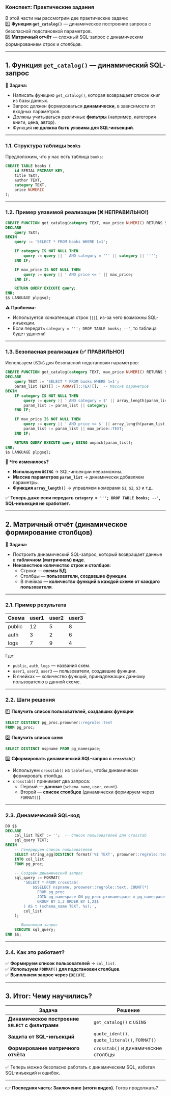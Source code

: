 ### **Конспект: Практические задания**

В этой части мы рассмотрим две практические задачи:  
1️⃣ **Функция `get_catalog()`** — динамическое построение запроса с безопасной подстановкой параметров.  
2️⃣ **Матричный отчёт** — сложный SQL-запрос с динамическим формированием строк и столбцов.

---

## **1. Функция `get_catalog()` — динамический SQL-запрос**

📌 **Задача:**

- Написать функцию `get_catalog()`, которая возвращает список книг из базы данных.
- Запрос должен формироваться **динамически**, в зависимости от входных параметров.
- Должны учитываться различные **фильтры** (например, категория книги, цена, автор).
- Функция **не должна быть уязвима для SQL-инъекций**.

---

### **1.1. Структура таблицы `books`**

Предположим, что у нас есть таблица `books`:

```sql
CREATE TABLE books (
    id SERIAL PRIMARY KEY,
    title TEXT,
    author TEXT,
    category TEXT,
    price NUMERIC
);
```

---

### **1.2. Пример уязвимой реализации (❌ НЕПРАВИЛЬНО!)**

```sql
CREATE FUNCTION get_catalog(category TEXT, max_price NUMERIC) RETURNS SETOF books AS $$
DECLARE
    query TEXT;
BEGIN
    query := 'SELECT * FROM books WHERE 1=1';

    IF category IS NOT NULL THEN
        query := query || ' AND category = ''' || category || '''';
    END IF;

    IF max_price IS NOT NULL THEN
        query := query || ' AND price <= ' || max_price;
    END IF;

    RETURN QUERY EXECUTE query;
END;
$$ LANGUAGE plpgsql;
```

⚠️ **Проблема:**

- Используется конкатенация строк (`||`), из-за чего возможны SQL-инъекции.
- Если передать `category = '''; DROP TABLE books; --'`, то таблица будет удалена!

---

### **1.3. Безопасная реализация (✅ ПРАВИЛЬНО!)**

Используем `USING` для безопасной подстановки параметров:

```sql
CREATE FUNCTION get_catalog(category TEXT, max_price NUMERIC) RETURNS SETOF books AS $$
DECLARE
    query TEXT := 'SELECT * FROM books WHERE 1=1';
    param_list TEXT[] := ARRAY[]::TEXT[];  -- Массив параметров
BEGIN
    IF category IS NOT NULL THEN
        query := query || ' AND category = $' || array_length(param_list, 1) + 1;
        param_list := param_list || category;
    END IF;

    IF max_price IS NOT NULL THEN
        query := query || ' AND price <= $' || array_length(param_list, 1) + 1;
        param_list := param_list || max_price::TEXT;
    END IF;

    RETURN QUERY EXECUTE query USING unpack(param_list);
END;
$$ LANGUAGE plpgsql;
```

📌 **Что изменилось?**

- **Используем `USING`** → SQL-инъекции невозможны.
- **Массив параметров `param_list`** → динамически добавляем параметры.
- **Функция `array_length()`** → управляем номерами `$1`, `$2`, `$3` и т.д.

✅ **Теперь даже если передать `category = '''; DROP TABLE books; --'`, SQL-инъекция не сработает.**

---

## **2. Матричный отчёт (динамическое формирование столбцов)**

📌 **Задача:**

- Построить динамический SQL-запрос, который возвращает данные в **табличном (матричном) виде**.
- **Неизвестное количество строк и столбцов**:
    - Строки — **схемы БД**.
    - Столбцы — **пользователи, создавшие функции**.
    - В ячейках — **количество функций в каждой схеме от каждого пользователя**.

---

### **2.1. Пример результата**

|Схема|user1|user2|user3|
|---|---|---|---|
|public|12|5|8|
|auth|3|2|6|
|logs|7|9|4|

Где:

- `public`, `auth`, `logs` — названия схем.
- `user1`, `user2`, `user3` — пользователи, создавшие функции.
- В ячейках — количество функций, принадлежащих данному пользователю в данной схеме.

---

### **2.2. Шаги решения**

1️⃣ **Получить список пользователей, создавших функции**

```sql
SELECT DISTINCT pg_proc.proowner::regrole::text 
FROM pg_proc;
```

2️⃣ **Получить список схем**

```sql
SELECT DISTINCT nspname FROM pg_namespace;
```

3️⃣ **Сформировать динамический SQL-запрос с `crosstab()`**

- Используем `crosstab()` из `tablefunc`, чтобы динамически формировать столбцы.
- `crosstab()` принимает два запроса:
    - Первый — **данные** (`schema_name`, `user`, `count`).
    - Второй — **список столбцов** (динамически формируем через `FORMAT()`).

---

### **2.3. Динамический SQL-код**

```sql
DO $$ 
DECLARE 
    col_list TEXT := '';  -- Список пользователей для crosstab
    sql_query TEXT;
BEGIN 
    -- Генерируем список пользователей
    SELECT string_agg(DISTINCT format('%I TEXT', proowner::regrole::text), ', ')
    INTO col_list
    FROM pg_proc;

    -- Создаём динамический запрос
    sql_query := FORMAT(
        'SELECT * FROM crosstab(
            $$SELECT nspname, proowner::regrole::text, COUNT(*) 
              FROM pg_proc 
              JOIN pg_namespace ON pg_proc.pronamespace = pg_namespace.oid 
              GROUP BY 1,2 ORDER BY 1,2$$
        ) AS t (schema_name TEXT, %s);', 
        col_list
    );

    -- Выполняем запрос
    EXECUTE sql_query;
END $$;
```

---

### **2.4. Как это работает?**

✅ **Формируем список пользователей** → `col_list`.  
✅ **Используем `FORMAT()` для подстановки столбцов**.  
✅ **Выполняем запрос через `EXECUTE`**.

---

## **3. Итог: Чему научились?**

|Задача|Решение|
|---|---|
|**Динамическое построение `SELECT` с фильтрами**|`get_catalog()` с `USING`|
|**Защита от SQL-инъекций**|`quote_ident()`, `quote_literal()`, `FORMAT()`|
|**Формирование матричного отчёта**|`crosstab()` и динамические столбцы|

✅ Теперь можно безопасно работать с динамическим SQL, избегая SQL-инъекций и ошибок.

---

👉 **Последняя часть: Заключение (итоги видео).** Готов продолжать?